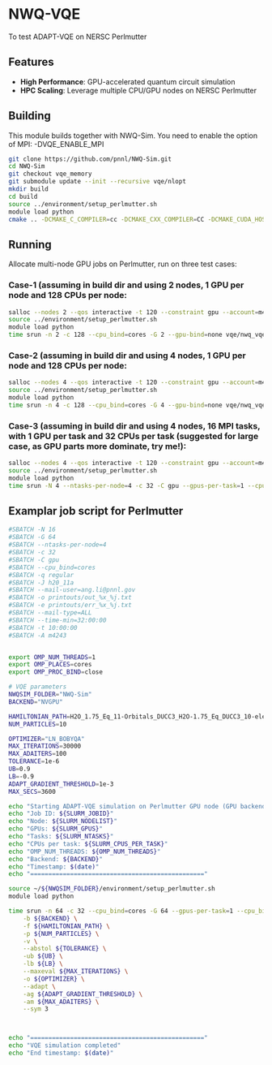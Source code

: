 # NWQ-VQE

To test ADAPT-VQE on NERSC Perlmutter

## Features

- **High Performance**: GPU-accelerated quantum circuit simulation
- **HPC Scaling**: Leverage multiple CPU/GPU nodes on NERSC Perlmutter

## Building

This module builds together with NWQ-Sim. You need to enable the option of MPI: -DVQE\_ENABLE\_MPI  

```bash
git clone https://github.com/pnnl/NWQ-Sim.git
cd NWQ-Sim
git checkout vqe_memory
git submodule update --init --recursive vqe/nlopt
mkdir build
cd build
source ../environment/setup_perlmutter.sh
module load python
cmake .. -DCMAKE_C_COMPILER=cc -DCMAKE_CXX_COMPILER=CC -DCMAKE_CUDA_HOST_COMPILER=CC -DCMAKE_BUILD_TYPE=Release -DVQE_ENABLE_MPI=ON && make -j16
```

## Running

Allocate multi-node GPU jobs on Perlmutter, run on three test cases:


### Case-1 (assuming in build dir and using 2 nodes, 1 GPU per node and 128 CPUs per node:
```bash
salloc --nodes 2 --qos interactive -t 120 --constraint gpu --account=m4243
source ../environment/setup_perlmutter.sh
module load python
time srun -n 2 -c 128 --cpu_bind=cores -G 2 --gpu-bind=none vqe/nwq_vqe -b NVGPU -f ../BZDZ-7Orbitals/ducc3_benzene-FrozenCoreCCSD_6Elec_7Orbs.out-xacc -p 6 -v --abstol 1e-6 --maxeval 5000 -o LN_BOBYQA --adapt -ag 1e-3 -am 120
```

### Case-2 (assuming in build dir and using 4 nodes, 1 GPU per node and 128 CPUs per node:
```bash
salloc --nodes 4 --qos interactive -t 120 --constraint gpu --account=m4243
source ../environment/setup_perlmutter.sh
module load python
time srun -n 4 -c 128 --cpu_bind=cores -G 4 --gpu-bind=none vqe/nwq_vqe -b NVGPU -f ../BZDZ-9Orbitals/ducc3_benzene-FrozenCoreCCSD_8Elec_9Orbs.out-xacc -p 6 -v --abstol 1e-6 --maxeval 5000 -o LN_BOBYQA --adapt -ag 1e-3 -am 120
```

### Case-3 (assuming in build dir and using 4 nodes, 16 MPI tasks, with 1 GPU per task and 32 CPUs per task (suggested for large case, as GPU parts more dominate, try me!):
```bash
salloc --nodes 4 --qos interactive -t 120 --constraint gpu --account=m4243
source ../environment/setup_perlmutter.sh
module load python
time srun -N 4 --ntasks-per-node=4 -c 32 -C gpu --gpus-per-task=1 --cpu_bind=cores vqe/nwq_vqe -b NVGPU -f ../H20-11Orbitals/H2O_1.75_Eq_11-Orbitals_DUCC3_H2O-1.75_Eq_DUCC3_10-electrons_11-Orbitals.out-xacc -p 6 -v --abstol 1e-6 --maxeval 5000 -o LN_BOBYQA --adapt -ag 1e-3 -am 120
```

## Examplar job script for Perlmutter
```bash
#SBATCH -N 16
#SBATCH -G 64
#SBATCH --ntasks-per-node=4
#SBATCH -c 32
#SBATCH -C gpu
#SBATCH --cpu_bind=cores
#SBATCH -q regular
#SBATCH -J h20_11a
#SBATCH --mail-user=ang.li@pnnl.gov
#SBATCH -o printouts/out_%x_%j.txt
#SBATCH -e printouts/err_%x_%j.txt
#SBATCH --mail-type=ALL
#SBATCH --time-min=32:00:00
#SBATCH -t 10:00:00
#SBATCH -A m4243


export OMP_NUM_THREADS=1
export OMP_PLACES=cores
export OMP_PROC_BIND=close

# VQE parameters
NWQSIM_FOLDER="NWQ-Sim"
BACKEND="NVGPU"

HAMILTONIAN_PATH=H2O_1.75_Eq_11-Orbitals_DUCC3_H2O-1.75_Eq_DUCC3_10-electrons_11-Orbitals.out-xacc
NUM_PARTICLES=10

OPTIMIZER="LN_BOBYQA" 
MAX_ITERATIONS=30000
MAX_ADAITERS=100 
TOLERANCE=1e-6
UB=0.9
LB=-0.9
ADAPT_GRADIENT_THRESHOLD=1e-3
MAX_SECS=3600

echo "Starting ADAPT-VQE simulation on Perlmutter GPU node (GPU backend)"
echo "Job ID: ${SLURM_JOBID}"
echo "Node: ${SLURM_NODELIST}"
echo "GPUs: ${SLURM_GPUS}"
echo "Tasks: ${SLURM_NTASKS}"
echo "CPUs per task: ${SLURM_CPUS_PER_TASK}"
echo "OMP_NUM_THREADS: ${OMP_NUM_THREADS}"
echo "Backend: ${BACKEND}"
echo "Timestamp: $(date)"
echo "================================================"

source ~/${NWQSIM_FOLDER}/environment/setup_perlmutter.sh
module load python

time srun -n 64 -c 32 --cpu_bind=cores -G 64 --gpus-per-task=1 --cpu_bind=cores ${NWQSIM_FOLDER}/build/vqe/nwq_vqe \
    -b ${BACKEND} \
    -f ${HAMILTONIAN_PATH} \
    -p ${NUM_PARTICLES} \
    -v \
    --abstol ${TOLERANCE} \
    -ub ${UB} \
    -lb ${LB} \
    --maxeval ${MAX_ITERATIONS} \
    -o ${OPTIMIZER} \
    --adapt \
    -ag ${ADAPT_GRADIENT_THRESHOLD} \
    -am ${MAX_ADAITERS} \
    --sym 3



echo "================================================"
echo "VQE simulation completed"
echo "End timestamp: $(date)"
```

